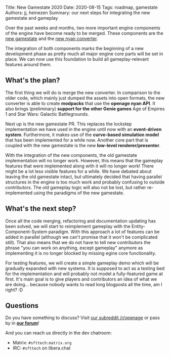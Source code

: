 Title: New Gamestate 2020
Date: 2020-08-15
Tags: roadmap, gamestate
Authors: jj, heinezen
Summary: our next steps for integrating the new gamestate and gameplay

Over the past weeks and months, two more important engine components of the engine
have become ready to be merged. These components are the
[new gamestate](https://github.com/SFTtech/openage/pull/1066) and the
[new nyan converter](https://github.com/SFTtech/openage/pull/1151).

The integration of both components marks the beginning of a new development phase
as pretty much all major engine core parts will be set in place. We can now use
this foundation to build all gameplay-relevant features around them.


## What's the plan?

The first thing we will do is merge the new converter. In comparison to the
older code, which mainly just dumped the assets into open formats, the new converter
is able to create **modpacks** that use the **openage nyan API**. It also brings
(preliminary) **support for the other Genie games** Age of Empires 1 and Star Wars:
Galactic Battlegrounds.

Next up is the new gamestate PR. This replaces the lockstep implementation
we have used in the engine until now with an **event-driven system**. Furthermore,
it makes use of the **curve-based simulation model** that has been implemented for a
while now. Another core part that is coupled with the new gamestate is the new
**low-level renderer/presenter**.

With the integration of the new components, the old gamestate implementation will
no longer work. However, this means that the gameplay features that were implemented
along with it will no longer work! There might be a lot less visible features for
a while. We have debated about leaving the old gamestate intact, but ultimately decided
that having parallel structures in the engine is too much work and probably
confusing to outside contributors. The old gameplay logic will also not be lost,
but rather re-implemented using the paradigms of the new gamestate.


## What's the next step?

Once all the code merging, refactoring and documentation updating has been solved,
we will start to reimplement gameplay with the Entity-Component-System paradigm. With
this approach a lot of features can be added in parallel (although we can't promise
that it won't be complicated still). That also means that we do not have to
tell new contributors the phrase "you can work on anything, except gameplay"
anymore as implementing it is no longer blocked by missing egine core functionality.

For testing features, we will create a simple gameplay demo which will be
gradually expanded with new systems. It is supposed to act as a testing bed for the
implementation and will probably not model a fully-featured game at first. It's main
goal is to give players and contributors an idea of what we are doing... because
nobody wants to read long blogposts all the time, am I right? :D


## Questions

Do you have something to discuss? Visit [our subreddit /r/openage](https://reddit.com/r/openage) or pass by in **[our forum](https://openage.discourse.group/)**!

And you can reach us directly in the dev chatroom:

* Matrix: `#sfttech:matrix.org`
* IRC: `#sfttech` on libera.chat

